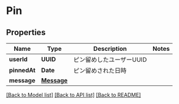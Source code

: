 # Pin

## Properties
Name | Type | Description | Notes
------------ | ------------- | ------------- | -------------
**userId** | **UUID** | ピン留めしたユーザーUUID | 
**pinnedAt** | **Date** | ピン留めされた日時 | 
**message** | [**Message**](Message.md) |  | 

[[Back to Model list]](../README.md#documentation-for-models) [[Back to API list]](../README.md#documentation-for-api-endpoints) [[Back to README]](../README.md)



